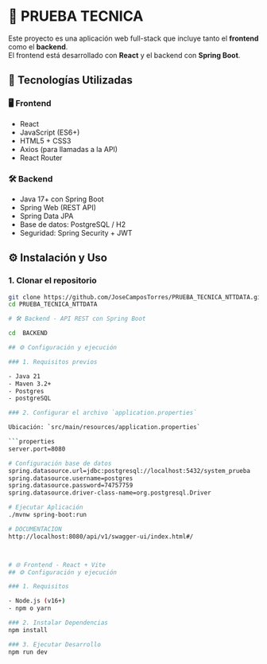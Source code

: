 # 🧩 PRUEBA TECNICA 
 
 Este proyecto es una aplicación web full-stack que incluye tanto el **frontend** como el **backend**.  
 El frontend está desarrollado con **React** y el backend con **Spring Boot**. 
 
 ## 🚀 Tecnologías Utilizadas
 
 ### 🖥️ Frontend
 - React
 - JavaScript (ES6+)
 - HTML5 + CSS3
 - Axios (para llamadas a la API)
 - React Router
 
 ### 🛠️ Backend
 - Java 17+ con Spring Boot
 - Spring Web (REST API)
 - Spring Data JPA
 - Base de datos: PostgreSQL / H2
 - Seguridad: Spring Security + JWT 
 
 ## ⚙️ Instalación y Uso
 
 ### 1. Clonar el repositorio
 
 ```bash
 git clone https://github.com/JoseCamposTorres/PRUEBA_TECNICA_NTTDATA.git
 cd PRUEBA_TECNICA_NTTDATA
 
 # 🛠️ Backend - API REST con Spring Boot
 
 cd  BACKEND
 
 ## ⚙️ Configuración y ejecución
 
 ### 1. Requisitos previos
 
 - Java 21
 - Maven 3.2+
 - Postgres 
 - postgreSQL 
 
 ### 2. Configurar el archivo `application.properties`
 
 Ubicación: `src/main/resources/application.properties`
 
 ```properties
 server.port=8080
 
 # Configuración base de datos
 spring.datasource.url=jdbc:postgresql://localhost:5432/system_prueba
 spring.datasource.username=postgres
 spring.datasource.password=74757759
 spring.datasource.driver-class-name=org.postgresql.Driver
 
 # Ejecutar Aplicación
 ./mvnw spring-boot:run
 
 # DOCUMENTACION
 http://localhost:8080/api/v1/swagger-ui/index.html#/
 
 
 
 # 🌐 Frontend - React + Vite
 ## ⚙️ Configuración y ejecución
 
 ### 1. Requisitos
 
 - Node.js (v16+)
 - npm o yarn
 
 ### 2. Instalar Dependencias
 npm install
 
 ### 3. Ejecutar Desarrollo
 npm run dev
